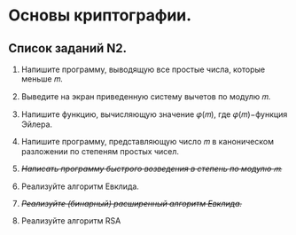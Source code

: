 # Основы криптографии.
 
## Список заданий N2.

1. Напишите программу, выводящую все простые числа, которые меньше  𝑚.

2. Выведите на экран приведенную систему вычетов по модулю 𝑚.

3. Напишите функцию, вычисляющую значение 𝜑(𝑚), где 𝜑(𝑚)−функция Эйлера.

4. Напишите программу, представляющую число 𝑚 в каноническом разложении по степеням простых чисел.

5. ~~_Написать программу быстрого возведения в степень по модулю 𝑚._~~

6. Реализуйте алгоритм Евклида.

7. _~~Реализуйте (бинарный) расширенный алгоритм Евклида.~~_

8. Реализуйте алгоритм RSA